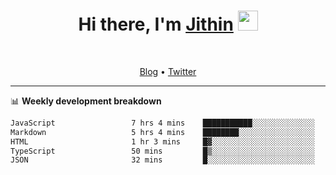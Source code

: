 <h1 align="center">Hi there, I'm <a href="https://jithset.github.io/" target="_blank">Jithin</a> <img
src="https://github.com/blackcater/blackcater/raw/main/images/Hi.gif" height="32" /></h1>

<br />

<p align="center">
  <a href="https://jithset.github.io">Blog</a> •
  <a href="https://twitter.com/jithset">Twitter</a>
</p>

---

📊 **Weekly development breakdown**

<!--START_SECTION:waka-->

```txt
JavaScript                 7 hrs 4 mins    ███████████░░░░░░░░░░░░░░   43.99 %
Markdown                   5 hrs 4 mins    ████████░░░░░░░░░░░░░░░░░   31.53 %
HTML                       1 hr 3 mins     █▓░░░░░░░░░░░░░░░░░░░░░░░   06.58 %
TypeScript                 50 mins         █▒░░░░░░░░░░░░░░░░░░░░░░░   05.26 %
JSON                       32 mins         █░░░░░░░░░░░░░░░░░░░░░░░░   03.34 %
```

<!--END_SECTION:waka-->

